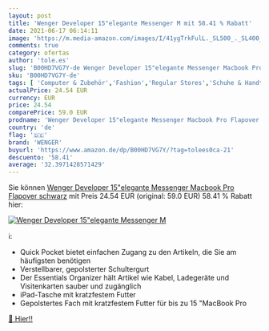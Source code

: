 ```yaml
---
layout: post
title: 'Wenger Developer 15"elegante Messenger M mit 58.41 % Rabatt'
date: 2021-06-17 06:14:11
image: 'https://m.media-amazon.com/images/I/41ygTrkFulL._SL500_._SL400_.jpg'
comments: true
category: ofertas
author: 'tole.es'
slug: 'B00HD7VG7Y-de Wenger Developer 15"elegante Messenger Macbook Pro...'
sku: 'B00HD7VG7Y-de'
tags: [ 'Computer & Zubehör','Fashion','Regular Stores','Schuhe & Handtaschen','Schuhe, Handtaschen & Accessoires','Specialty Stores','wenger', ]
actualPrice: 24.54 EUR
currency: EUR
price: 24.54
comparePrice: 59.0 EUR
prodname: 'Wenger Developer 15"elegante Messenger Macbook Pro Flapover schwarz'
country: 'de'
flag: '🇩🇪'
brand: 'WENGER'
buyurl: 'https://www.amazon.de/dp/B00HD7VG7Y/?tag=tolees0ca-21'
descuento: '58.41'
average: '32.3971428571429'
---
```


Sie können [Wenger Developer 15"elegante Messenger Macbook Pro Flapover schwarz](https://www.amazon.de/dp/B00HD7VG7Y/?tag=tolees0ca-21) mit Preis 24.54 EUR (original: 59.0 EUR) 58.41 % Rabatt hier:

[![Wenger Developer 15"elegante Messenger M](https://m.media-amazon.com/images/I/41ygTrkFulL._SL500_._SL400_.jpg)](https://www.amazon.de/dp/B00HD7VG7Y/?tag=tolees0ca-21)

ℹ️:

- Quick Pocket bietet einfachen Zugang zu den Artikeln, die Sie am häufigsten benötigen
- Verstellbarer, gepolsterter Schultergurt
- Der Essentials Organizer hält Artikel wie Kabel, Ladegeräte und Visitenkarten sauber und zugänglich
- iPad-Tasche mit kratzfestem Futter
- Gepolstertes Fach mit kratzfestem Futter für bis zu 15 "MacBook Pro

[🛒 Hier!!](https://www.amazon.de/dp/B00HD7VG7Y/?tag=tolees0ca-21)
